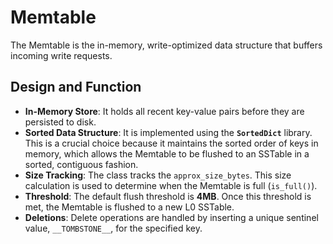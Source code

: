 # Memtable

The Memtable is the in-memory, write-optimized data structure that buffers incoming write requests.

## Design and Function
* **In-Memory Store**: It holds all recent key-value pairs before they are persisted to disk.
* **Sorted Data Structure**: It is implemented using the **`SortedDict`** library. This is a crucial choice because it maintains the sorted order of keys in memory, which allows the Memtable to be flushed to an SSTable in a sorted, contiguous fashion.
* **Size Tracking**: The class tracks the `approx_size_bytes`. This size calculation is used to determine when the Memtable is full (`is_full()`).
* **Threshold**: The default flush threshold is **4MB**. Once this threshold is met, the Memtable is flushed to a new L0 SSTable.
* **Deletions**: Delete operations are handled by inserting a unique sentinel value, `__TOMBSTONE__`, for the specified key.
